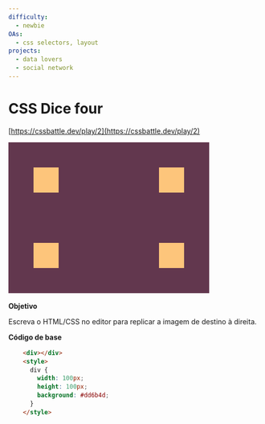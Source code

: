 ```yaml
---
difficulty:
  - newbie
OAs:
  - css selectors, layout
projects:
  - data lovers
  - social network
---
```


# CSS Dice four

[https://cssbattle.dev/play/2](https://cssbattle.dev/play/2)

![](css_dice_four.png)

__Objetivo__

Escreva o HTML/CSS no editor para replicar a imagem de destino à direita. 

__Código de base__

```html
    <div></div>
    <style>
      div {
        width: 100px;
        height: 100px;
        background: #dd6b4d;
      }
    </style>
```
